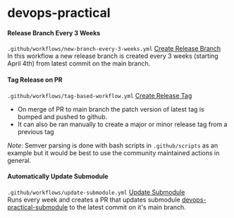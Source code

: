 # devops-practical 

#### Release Branch Every 3 Weeks
`.github/workflows/new-branch-every-3-weeks.yml`
[Create Release Branch](https://github.com/riles-m/devops-practical/actions/workflows/new-branch-every-3-weeks.yaml)  
In this workflow a new release branch is created every 3 weeks (starting April 4th) from latest commit on the main branch.
#### Tag Release on PR 
`.github/workflows/tag-based-workflow.yml`
[Create Release Tag](https://github.com/riles-m/devops-practical/actions/workflows/tag-based-workflow.yml)  
- On merge of PR to main branch the patch version of latest tag is bumped and
  pushed to github.
- It can also be ran manually to create a major or minor release tag from a
  previous tag

*Note*: Semver parsing is done with bash scripts in `.github/scripts` as an example but it would be best to use the community maintained actions in general.

#### Automatically Update Submodule
`.github/workflows/update-submodule.yml`
[Update Submodule](https://github.com/riles-m/devops-practical/actions/workflows/update-submodule.yml)  
Runs every week and creates a PR that updates submodule [devops-practical-submodule](https://github.com/riles-m/devops-practical-submodule) to the latest commit on it's main branch.
